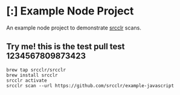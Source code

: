 # [:] Example Node Project

An example node project to demonstrate [srcclr](https://www.srcclr.com) scans.


## Try me! this is the test pull test 1234567809873423


```
brew tap srcclr/srcclr
brew install srcclr
srcclr activate
srcclr scan --url https://github.com/srcclr/example-javascript
```
